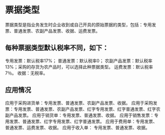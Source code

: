 # 票据类型

票据类型是指业务发生时企业收到或自己开具的原始票据的类型，包括：专用发票、普通发票、农副产品发票、收据、运费发票。

## 每种票据类型默认税率不同，如下：
专用发票：默认税率17%；
普通发票：默认税率0；
农副产品发票：默认税率13%；采购的存货为农产品时，可以选择此种票据类型。
运费发票：默认税率7％。
收据：无税率。

## 应用情况
应用于采购进货单：专用发票、普通发票、农副产品发票、收据。
应用于采购发票：专用发票、普通发票、农副产品发票、红字专用发票、红字普通发票、红字农副产品发票。
应用于销货单：专用发票、普通发票、收据。
应用于销售发票：专用发票、普通发票、红字专用发票、红字普通发票。
应用于费用单：专用发票、普通发票、运费发票、收据。
应用于收入单：	专用发票、普通发票、收据。
